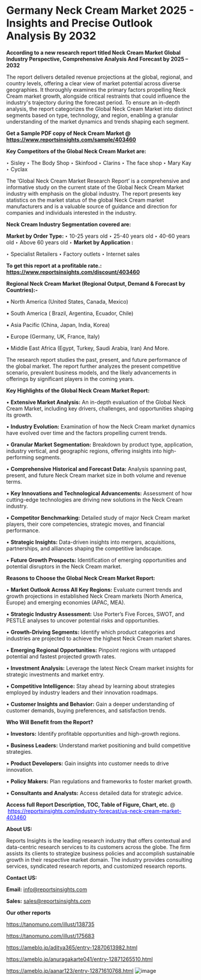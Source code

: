 # Germany Neck Cream Market 2025 - Insights and Precise Outlook Analysis By 2032

<strong>According to a new research report titled Neck Cream Market Global Industry Perspective, Comprehensive Analysis And Forecast by 2025 – 2032</strong>

The report delivers detailed revenue projections at the global, regional, and country levels, offering a clear view of market potential across diverse geographies. It thoroughly examines the primary factors propelling Neck Cream market growth, alongside critical restraints that could influence the industry's trajectory during the forecast period. To ensure an in-depth analysis, the report categorizes the Global Neck Cream Market into distinct segments based on type, technology, and region, enabling a granular understanding of the market dynamics and trends shaping each segment.

<strong>Get a Sample PDF copy of Neck Cream Market </strong><strong>@<a href=https://www.reportsinsights.com/sample/403460 style=color:#0000ff;> https://www.reportsinsights.com/sample/403460</a></strong></font>

<strong>Key Competitors of the Global Neck Cream Market are:</strong>

‣ Sisley
‣ The Body Shop
‣ Skinfood
‣ Clarins
‣ The face shop
‣ Mary Kay
‣ Cyclax

The ‘Global Neck Cream Market Research Report’ is a comprehensive and informative study on the current state of the Global Neck Cream Market industry with emphasis on the global industry. The report presents key statistics on the market status of the global Neck Cream market manufacturers and is a valuable source of guidance and direction for companies and individuals interested in the industry.

<strong>Neck Cream Industry Segmentation covered are:</strong>

<strong>Market by Order Type: </strong>
‣ 10-25 years old
‣ 25-40 years old
‣ 40-60 years old
‣ Above 60 years old
‣ 
<strong>Market by Application :</strong>

‣ Specialist Retailers
‣ Factory outlets
‣ Internet sales

<strong>To get this report at a profitable rate.: <a href=https://www.reportsinsights.com/discount/403460 style=color:#0000ff;>https://www.reportsinsights.com/discount/403460</a></strong></font>

<strong>Regional Neck Cream Market (Regional Output, Demand &amp; Forecast by Countries):-</strong>

• North America (United States, Canada, Mexico)

• South America ( Brazil, Argentina, Ecuador, Chile)

• Asia Pacific (China, Japan, India, Korea)

• Europe (Germany, UK, France, Italy)

• Middle East Africa (Egypt, Turkey, Saudi Arabia, Iran) And More.

The research report studies the past, present, and future performance of the global market. The report further analyzes the present competitive scenario, prevalent business models, and the likely advancements in offerings by significant players in the coming years.

<strong>Key Highlights of the Global Neck Cream Market Report:</strong>

• <strong>Extensive Market Analysis:</strong> An in-depth evaluation of the Global Neck Cream Market, including key drivers, challenges, and opportunities shaping its growth.

• <strong>Industry Evolution:</strong> Examination of how the Neck Cream market dynamics have evolved over time and the factors propelling current trends.

• <strong>Granular Market Segmentation:</strong> Breakdown by product type, application, industry vertical, and geographic regions, offering insights into high-performing segments.

• <strong>Comprehensive Historical and Forecast Data:</strong> Analysis spanning past, present, and future Neck Cream market size in both volume and revenue terms.

• <strong>Key Innovations and Technological Advancements:</strong> Assessment of how cutting-edge technologies are driving new solutions in the Neck Cream industry.

• <strong>Competitor Benchmarking:</strong> Detailed study of major Neck Cream market players, their core competencies, strategic moves, and financial performance.

• <strong>Strategic Insights:</strong> Data-driven insights into mergers, acquisitions, partnerships, and alliances shaping the competitive landscape.

• <strong>Future Growth Prospects:</strong> Identification of emerging opportunities and potential disruptors in the Neck Cream market.

<strong>Reasons to Choose the Global Neck Cream Market Report:</strong>

• <strong>Market Outlook Across All Key Regions:</strong> Evaluate current trends and growth projections in established Neck Cream markets (North America, Europe) and emerging economies (APAC, MEA).

• <strong>Strategic Industry Assessment:</strong> Use Porter’s Five Forces, SWOT, and PESTLE analyses to uncover potential risks and opportunities.

• <strong>Growth-Driving Segments:</strong> Identify which product categories and industries are projected to achieve the highest Neck Cream market shares.

• <strong>Emerging Regional Opportunities:</strong> Pinpoint regions with untapped potential and fastest projected growth rates.

• <strong>Investment Analysis:</strong> Leverage the latest Neck Cream market insights for strategic investments and market entry.

• <strong>Competitive Intelligence:</strong> Stay ahead by learning about strategies employed by industry leaders and their innovation roadmaps.

• <strong>Customer Insights and Behavior:</strong> Gain a deeper understanding of customer demands, buying preferences, and satisfaction trends.

<strong>Who Will Benefit from the Report?</strong>

• <strong>Investors:</strong> Identify profitable opportunities and high-growth regions.

• <strong>Business Leaders:</strong> Understand market positioning and build competitive strategies.

• <strong>Product Developers:</strong> Gain insights into customer needs to drive innovation.

• <strong>Policy Makers:</strong> Plan regulations and frameworks to foster market growth.

• <strong>Consultants and Analysts:</strong> Access detailed data for strategic advice.
</ul>
<strong>Access full Report Description, TOC, Table of Figure, Chart, etc. </strong>@  <a href=https://reportsinsights.com/industry-forecast/us-neck-cream-market-403460 style=color:#0000ff;>https://reportsinsights.com/industry-forecast/us-neck-cream-market-403460</a></font>

<strong><strong>About US</strong>:</strong>

Reports Insights is the leading research industry that offers contextual and data-centric research services to its customers across the globe. The firm assists its clients to strategize business policies and accomplish sustainable growth in their respective market domain. The industry provides consulting services, syndicated research reports, and customized research reports.

<strong>Contact US:</strong>

<p class=""""><b>Email:</b> <a href=mailto:info@reportsinsights.com>info@reportsinsights.com</a></p>
<p class=""""><b>Sales:</b> <a href=mailto:sales@reportsinsights.com>sales@reportsinsights.com</a></p>

<strong>Our other reports</strong>

<a href=https://tanomuno.com/illust/138735>https://tanomuno.com/illust/138735</a>

<a href=https://tanomuno.com/illust/175683>https://tanomuno.com/illust/175683</a>

<a href=https://ameblo.jp/aditya365/entry-12870613982.html>https://ameblo.jp/aditya365/entry-12870613982.html</a>

<a href=https://ameblo.jp/anuragakarte041/entry-12871265510.html>https://ameblo.jp/anuragakarte041/entry-12871265510.html</a>

<a href=https://ameblo.jp/aanar123/entry-12871610768.html>https://ameblo.jp/aanar123/entry-12871610768.html</a>
![image](https://github.com/user-attachments/assets/28816a70-1207-47ce-aee9-b75e5322a66d)
